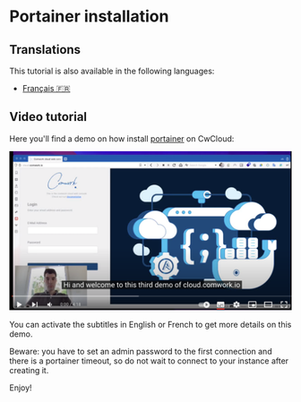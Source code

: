 # Portainer installation

## Translations

This tutorial is also available in the following languages:
* [Français 🇫🇷](../translations/fr/portainer/installation.md)

## Video tutorial

Here you'll find a demo on how install [portainer](../../portainer.md) on CwCloud:

[![portainer_demo](../../img/portainer_demo.png)](https://youtu.be/M29YE3w6NxA)

You can activate the subtitles in English or French to get more details on this demo.

Beware: you have to set an admin password to the first connection and there is a portainer timeout, so do not wait to connect to your instance after creating it.

Enjoy!
